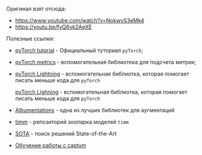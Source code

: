 Оригинал взят отсюда:
- https://www.youtube.com/watch?v=NokwvS3eMk4
- https://youtu.be/fyQ6vk2AeXE

Полезныe ссылки:
- [pyTorch tutorial](https://pytorch.org/tutorials/) - Официальный туториал `pyTorch`;  
- [pyTorch metrics](https://torchmetrics.readthedocs.io/en/stable/) - вспомогательная библиотека для подсчета метрик;  
- [pyTorch Lightning](https://www.pytorchlightning.ai/tutorials) - вспомогательная библиотка, которая помогает писать меньше кода для `pyTorch`

   [pyTorch Lighning](https://www.pytorchlightning.ai/tutorials) - вспомогательная библиотка, которая помогает писать меньше кода для `pyTorch`
- [Albumentations](https://albumentations.ai/docs/) - одна из лучших библиотек для аугментаций
- [timm](https://github.com/rwightman/pytorch-image-models) - репозиторий зоопарка моделей `timm`
- [SOTA](https://paperswithcode.com/sota) - поиск решений State-of-the-Art
- [Обучение работы с captum](https://captum.ai/tutorials/Resnet_TorchVision_Interpret)

